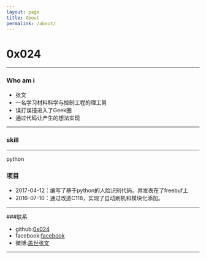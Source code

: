 ```yaml
---
layout: page
title: About
permalink: /about/
---
```

# 0x024
---
### Who am i
- 张文
- 一名学习材料科学与控制工程的理工男
- 误打误撞进入了Geek圈
- 通过代码让产生的想法实现
------
### skill
-------
python
### 项目
- 2017-04-12：编写了基于python的人脸识别代码。并发表在了freebuf上
- 2016-07-10：通过改造C118，实现了自动刷机和模块化添加。	
---
###联系
* github:[0x024](http://github.com/0x024  "0x024")
* facebook:[facebook](https://www.facebook.com/wenzhang521)
* 微博:[盖世张文](http://weibo.com/miniwenwen)
---







